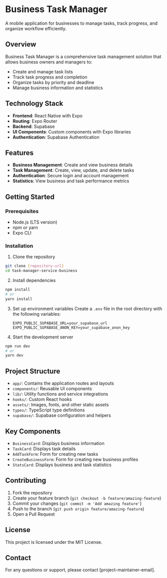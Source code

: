 # Business Task Manager

A mobile application for businesses to manage tasks, track progress, and organize workflow efficiently.

## Overview

Business Task Manager is a comprehensive task management solution that allows business owners and managers to:
- Create and manage task lists
- Track task progress and completion
- Organize tasks by priority and deadline
- Manage business information and statistics

## Technology Stack

- **Frontend**: React Native with Expo
- **Routing**: Expo Router
- **Backend**: Supabase
- **UI Components**: Custom components with Expo libraries
- **Authentication**: Supabase Authentication

## Features

- **Business Management**: Create and view business details
- **Task Management**: Create, view, update, and delete tasks
- **Authentication**: Secure login and account management
- **Statistics**: View business and task performance metrics

## Getting Started

### Prerequisites

- Node.js (LTS version)
- npm or yarn
- Expo CLI

### Installation

1. Clone the repository
```bash
git clone [repository-url]
cd task-manager-service-business
```

2. Install dependencies
```bash
npm install
# or
yarn install
```

3. Set up environment variables
   Create a `.env` file in the root directory with the following variables:
   ```
   EXPO_PUBLIC_SUPABASE_URL=your_supabase_url
   EXPO_PUBLIC_SUPABASE_ANON_KEY=your_supabase_anon_key
   ```

4. Start the development server
```bash
npm run dev
# or
yarn dev
```

## Project Structure

- `app/`: Contains the application routes and layouts
- `components/`: Reusable UI components
- `lib/`: Utility functions and service integrations
- `hooks/`: Custom React hooks
- `assets/`: Images, fonts, and other static assets
- `types/`: TypeScript type definitions
- `supabase/`: Supabase configuration and helpers

## Key Components

- `BusinessCard`: Displays business information
- `TaskCard`: Displays task details
- `AddTaskForm`: Form for creating new tasks
- `CreateBusinessForm`: Form for creating new business profiles
- `StatsCard`: Displays business and task statistics

## Contributing

1. Fork the repository
2. Create your feature branch (`git checkout -b feature/amazing-feature`)
3. Commit your changes (`git commit -m 'Add amazing feature'`)
4. Push to the branch (`git push origin feature/amazing-feature`)
5. Open a Pull Request

## License

This project is licensed under the MIT License.

## Contact

For any questions or support, please contact [project-maintainer-email]. 